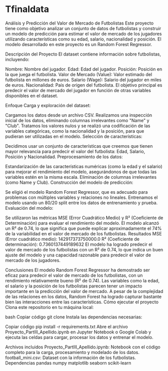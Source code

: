 # Tfinaldata

Análisis y Predicción del Valor de Mercado de Futbolistas
Este proyecto tiene como objetivo analizar un conjunto de datos de futbolistas y construir un modelo de predicción para estimar el valor de mercado de los jugadores utilizando características como su edad, salario, nacionalidad y posición. El modelo desarrollado en este proyecto es un Random Forest Regressor.

Descripción del Proyecto
El dataset contiene información sobre futbolistas, incluyendo:

Nombre: Nombre del jugador.
Edad: Edad del jugador.
Posición: Posición en la que juega el futbolista.
Valor de Mercado (Value): Valor estimado del futbolista en millones de euros.
Salario (Wage): Salario del jugador en miles de euros.
Nacionalidad: País de origen del futbolista.
El objetivo principal es predecir el valor de mercado del jugador en función de otras variables disponibles en el dataset.

Enfoque
Carga y exploración del dataset:

Cargamos los datos desde un archivo CSV.
Realizamos una inspección inicial de los datos, eliminando columnas irrelevantes como "Name" y "Club".
Tratamos los valores nulos y se realizó una codificación de las variables categóricas, como la nacionalidad y la posición, para que pudieran ser utilizadas en el modelo.
Selección de características:

Decidimos usar un conjunto de características que creemos que tienen mayor relevancia para predecir el valor del futbolista: Edad, Salario, Posición y Nacionalidad.
Preprocesamiento de los datos:

Estandarización de las características numéricas (como la edad y el salario) para mejorar el rendimiento del modelo, asegurándonos de que todas las variables estén en la misma escala.
Eliminación de columnas irrelevantes (como Name y Club).
Construcción del modelo de predicción:

Se eligió el modelo Random Forest Regressor, que es adecuado para problemas con múltiples variables y relaciones no lineales.
Entrenamos el modelo usando un 80/20 split entre los datos de entrenamiento y prueba.
Evaluación del modelo:

Se utilizaron las métricas MSE (Error Cuadrático Medio) y R² (Coeficiente de Determinación) para evaluar el rendimiento del modelo.
El modelo alcanzó un R² de 0.74, lo que significa que puede explicar aproximadamente el 74% de la variabilidad en el valor de mercado de los futbolistas.
Resultados
MSE (Error cuadrático medio): 142917373750000.0
R² (Coeficiente de determinación): 0.7360137449189632
El modelo ha logrado predecir el valor de mercado de los futbolistas con un R² de 0.74, lo que indica un buen ajuste del modelo y una capacidad razonable para predecir el valor de mercado de los jugadores.

Conclusiones
El modelo Random Forest Regressor ha demostrado ser eficaz para predecir el valor de mercado de los futbolistas, con un rendimiento relativamente bueno (R² de 0.74).
Las variables como la edad, el salario y la posición de los futbolistas parecen tener un impacto importante en la predicción del valor de mercado.
A pesar de la complejidad de las relaciones en los datos, Random Forest ha logrado capturar bastante bien las interacciones entre las características.
Cómo ejecutar el proyecto
Clona este repositorio en tu máquina local:

bash
Copiar código
git clone <enlace-al-repositorio>
Instala las dependencias necesarias:

Copiar código
pip install -r requirements.txt
Abre el archivo Proyecto_PartIII_Apellido.ipynb en Jupyter Notebook o Google Colab y ejecuta las celdas para cargar, procesar los datos y entrenar el modelo.

Archivos incluidos
Proyecto_PartIII_Apellido.ipynb: Notebook con el código completo para la carga, procesamiento y modelado de los datos.
football_mini.csv: Dataset con la información de los futbolistas.
Dependencias
pandas
numpy
matplotlib
seaborn
scikit-learn
